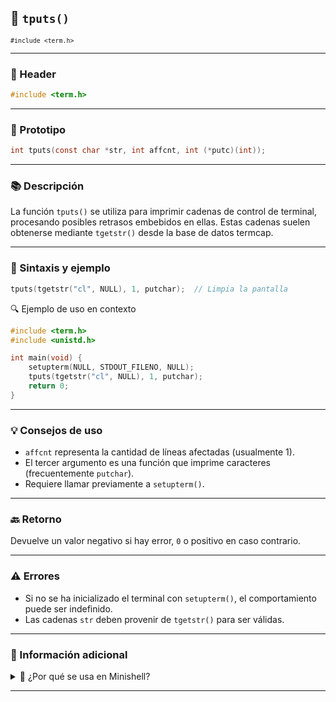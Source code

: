 
## 🧩 `tputs()`  
<small><code>#include &lt;term.h&gt;</code></small>

---

### 🧾 Header
```c
#include <term.h>
```

---

### 🧪 Prototipo
```c
int tputs(const char *str, int affcnt, int (*putc)(int));
```

---

### 📚 Descripción
La función `tputs()` se utiliza para imprimir cadenas de control de terminal, procesando posibles retrasos embebidos en ellas. Estas cadenas suelen obtenerse mediante `tgetstr()` desde la base de datos termcap.

---

### 🧰 Sintaxis y ejemplo
```c
tputs(tgetstr("cl", NULL), 1, putchar);  // Limpia la pantalla
```


<summary>🔍 Ejemplo de uso en contexto</summary>

```c
#include <term.h>
#include <unistd.h>

int main(void) {
    setupterm(NULL, STDOUT_FILENO, NULL);
    tputs(tgetstr("cl", NULL), 1, putchar);
    return 0;
}
```


---

### 💡 Consejos de uso
- `affcnt` representa la cantidad de líneas afectadas (usualmente 1).
- El tercer argumento es una función que imprime caracteres (frecuentemente `putchar`).
- Requiere llamar previamente a `setupterm()`.

---

### 🔙 Retorno
Devuelve un valor negativo si hay error, `0` o positivo en caso contrario.

---

### ⚠️ Errores
- Si no se ha inicializado el terminal con `setupterm()`, el comportamiento puede ser indefinido.
- Las cadenas `str` deben provenir de `tgetstr()` para ser válidas.

---

### 🧭 Información adicional
<details>
<summary>📎 ¿Por qué se usa en Minishell?</summary>

`Minishell` puede usar `tputs()` para manipular la pantalla de forma más controlada, como limpiar el prompt o mover el cursor cuando no se depende únicamente de Readline.

</details>

---
